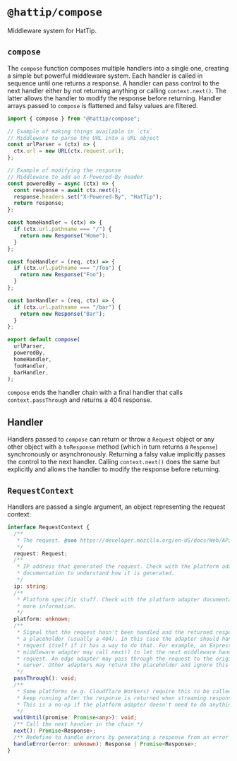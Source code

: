 # `@hattip/compose`

Middleware system for HatTip.

## `compose`

The `compose` function composes multiple handlers into a single one, creating a simple but powerful middleware system. Each handler is called in sequence until one returns a response. A handler can pass control to the next handler either by not returning anything or calling `context.next()`. The latter allows the handler to modify the response before returning. Handler arrays passed to `compose` is flattened and falsy values are filtered.

```js
import { compose } from "@hattip/compose";

// Example of making things available in `ctx`
// Middleware to parse the URL into a URL object
const urlParser = (ctx) => {
  ctx.url = new URL(ctx.request.url);
};

// Example of modifying the response
// Middleware to add an X-Powered-By header
const poweredBy = async (ctx) => {
  const response = await ctx.next();
  response.headers.set("X-Powered-By", "HatTip");
  return response;
};

const homeHandler = (ctx) => {
  if (ctx.url.pathname === "/") {
    return new Response("Home");
  }
};

const fooHandler = (req, ctx) => {
  if (ctx.url.pathname === "/foo") {
    return new Response("Foo");
  }
};

const barHandler = (req, ctx) => {
  if (ctx.url.pathname === "/bar") {
    return new Response("Bar");
  }
};

export default compose(
  urlParser,
  poweredBy,
  homeHandler,
  fooHandler,
  barHandler,
);
```

`compose` ends the handler chain with a final handler that calls `context.passThrough` and returns a 404 response.

## Handler

Handlers passed to `compose` can return or throw a `Request` object or any other object with a `toResponse` method (which in turn returns a `Response`) synchronously or asynchronously. Returning a falsy value implicitly passes the control to the next handler. Calling `context.next()` does the same but explicitly and allows the handler to modify the response before returning.

## `RequestContext`

Handlers are passed a single argument, an object representing the request context:

```ts
interface RequestContext {
  /**
   * The request. @see https://developer.mozilla.org/en-US/docs/Web/API/Request
   */
  request: Request;
  /**
   * IP address that generated the request. Check with the platform adapter
   * documentation to understand how it is generated.
   */
  ip: string;
  /**
   * Platform specific stuff. Check with the platform adapter documentation for
   * more information.
   */
  platform: unknown;
  /**
   * Signal that the request hasn't been handled and the returned response is
   * a placeholder (usually a 404). In this case the adapter should handle the
   * request itself if it has a way to do that. For example, an Express
   * middleware adapter may call next() to let the next middleware handle the
   * request. An edge adapter may pass through the request to the origin
   * server. Other adapters may return the placeholder and ignore this call.
   */
  passThrough(): void;
  /**
   * Some platforms (e.g. Cloudflare Workers) require this to be called to
   * keep running after the response is returned when streaming responses.
   * This is a no-op if the platform adapter doesn't need to do anything.
   */
  waitUntil(promise: Promise<any>): void;
  /** Call the next handler in the chain */
  next(): Promise<Response>;
  /** Redefine to handle errors by generating a response from an error */
  handleError(error: unknown): Response | Promise<Response>;
}
```
